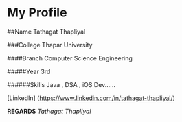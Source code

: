 # My Profile
##Name
Tathagat Thapliyal

###College
Thapar University

####Branch
Computer Science Engineering

#####Year 
3rd 

######Skills
Java , DSA , iOS Dev......

[LinkedIn] (https://www.linkedin.com/in/tathagat-thapliyal/)

**REGARDS**
_Tathagat Thapliyal_